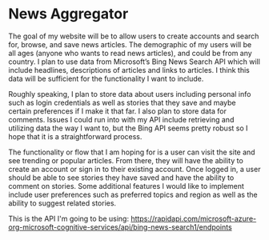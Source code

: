 # News Aggregator

The goal of my website will be to allow users to create accounts and search for, browse, and save news articles. The demographic of my users will be all ages (anyone who wants to read news articles), and could be from any country. I plan to use data from Microsoft’s Bing News Search API which will include headlines, descriptions of articles and links to articles. I think this data will be sufficient for the functionality I want to include.

Roughly speaking, I plan to store data about users including personal info such as login credentials as well as stories that they save and maybe certain preferences if I make it that far. I also plan to store data for comments. Issues I could run into with my API include retrieving and utilizing data the way I want to, but the Bing API seems pretty robust so I hope that it is a straightforward process.

The functionality or flow that I am hoping for is a user can visit the site and see trending or popular articles. From there, they will have the ability to create an account or sign in to their existing account. Once logged in, a user should be able to see stories they have saved and have the ability to comment on stories. Some additional features I would like to implement include user preferences such as preferred topics and region as well as the ability to suggest related stories.

This is the API I'm going to be using: https://rapidapi.com/microsoft-azure-org-microsoft-cognitive-services/api/bing-news-search1/endpoints



